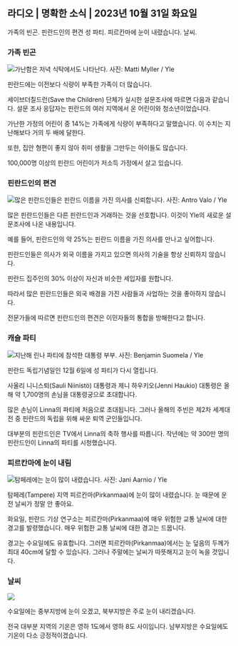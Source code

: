 ## 라디오 \| 명확한 소식 \| 2023년 10월 31일 화요일

가족의 빈곤. 핀란드인의 편견 성 파티. 피르칸마에 눈이 내렸습니다. 날씨.

### 가족 빈곤

![가난함은 저녁 식탁에서도 나타난다. 사진: Matti Myller / Yle](https://images.cdn.yle.fi/image/upload/c_crop,h_1080,w_1919,x_0,y_0/ar_1.7777777777777777,c_fill,g_faces,h_675,w_1200/dpr_1.0/q_auto:eco/f_auto/fl_lossy/v1674642954/39-106372263d105c885d6a)

핀란드에는 이전보다 식량이 부족한 가족이 더 많습니다.

세이브더칠드런(Save the Children) 단체가 실시한 설문조사에 따르면 다음과 같습니다. 설문 조사 응답자는 핀란드의 여러 지역에서 온 어린이와 청소년이었습니다.

가난한 가정의 어린이 중 14%는 가족에게 식량이 부족하다고 말했습니다. 이 수치는 지난해보다 거의 두 배에 달한다.

또한, 집안 형편이 좋지 않아 취미 생활을 그만두는 아이들도 많습니다.

100,000명 이상의 핀란드 어린이가 저소득 가정에서 살고 있습니다.

### 핀란드인의 편견

![많은 핀란드인들은 핀란드 이름을 가진 의사를 신뢰합니다. 사진: Antro Valo / Yle](https://images.cdn.yle.fi/image/upload/c_crop,h_3179,w_5653,x_0,y_83/ar_1.7777777777777777,c_fill,g_faces,h_675,w_1200/dpr_1.0/q_auto:eco/f_auto/fl_lossy/v1697116975/39-11855466527f10854aec)

많은 핀란드인들은 다른 핀란드인과 거래하는 것을 선호합니다. 이것이 Yle의 새로운 설문조사에 나온 내용입니다.

예를 들어, 핀란드인의 약 25%는 핀란드 이름을 가진 의사를 만나고 싶어합니다.

핀란드인들은 의사가 외국 이름을 가지고 있으면 의사의 기술을 항상 신뢰하지 않습니다.

핀란드 집주인의 30% 이상이 자신과 비슷한 세입자를 원합니다.

따라서 많은 핀란드인들은 외국 배경을 가진 사람들과 사업하는 것을 좋아하지 않습니다.

전문가들에 따르면 핀란드인의 편견은 이민자들의 통합을 방해한다고 합니다.

### 캐슬 파티

![지난해 린나 파티에 참석한 대통령 부부. 사진: Benjamin Suomela / Yle](https://images.cdn.yle.fi/image/upload/c_crop,h_1674,w_2976,x_0,y_24/ar_1.7777777777777777,c_fill,g_faces,h_675,w_1200/dpr_1.0/q_auto:eco/f_auto/fl_lossy/v1670345033/39-1044359638f710a6e724)

핀란드 독립기념일인 12월 6일에 성 파티가 다시 열립니다.

사울리 니니스퇴(Sauli Niinistö) 대통령과 제니 하우키오(Jenni Haukio) 대통령은 올해 약 1,700명의 손님을 대통령궁으로 초대합니다.

많은 손님이 Linna의 파티에 처음으로 초대됩니다. 그러나 올해의 주빈은 제2차 세계대전 중 핀란드의 독립을 위해 싸운 퇴역 군인들입니다.

대부분의 핀란드인은 TV에서 Linna의 축하 행사를 따릅니다. 작년에는 약 300만 명의 핀란드인이 Linna의 파티를 시청했습니다.

### 피르칸마에 눈이 내림

![탐페레에는 눈이 많이 내렸습니다. 사진: Jani Aarnio / Yle](https://images.cdn.yle.fi/image/upload/c_crop,h_3375,w_6000,x_0,y_331/ar_1.7777777777777777,c_fill,g_faces,h_675,w_1200/dpr_1.0/q_auto:eco/f_auto/fl_lossy/v1698736404/39-11934306540799d9879d)

탐페레(Tampere) 지역 피르칸마(Pirkanmaa)에 눈이 많이 내렸습니다. 눈 때문에 운전 날씨가 정말 안 좋아요.

화요일, 핀란드 기상 연구소는 피르칸마(Pirkanmaa)에 매우 위험한 교통 날씨에 대한 경고를 발령했습니다. 매우 위험한 교통 날씨에 대한 경고는 드뭅니다.

경고는 수요일에도 유효합니다. 그러면 피르칸마(Pirkanmaa)에서는 눈 덮음의 두께가 최대 40cm에 달할 수 있습니다. 그러나 주말에는 날씨가 따뜻해지고 눈이 녹을 것입니다.

### 날씨

![](https://images.cdn.yle.fi/image/upload/c_crop,h_1080,w_1919,x_0,y_0/ar_1.7777777777777777,c_fill,g_faces,h_675,w_1200/dpr_1.0/q_auto:eco/f_auto/fl_lossy/v1698767793/39-11940016541239893d2b)

수요일에는 중부지방에 눈이 오겠고, 북부지방은 주로 눈이 내리겠습니다.

전국 대부분 지역의 기온은 영하 1도에서 영하 8도 사이입니다. 남부지방은 수요일에도 기온이 다소 긍정적이겠습니다.